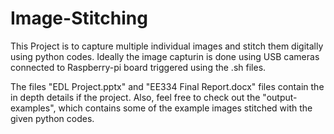 # Image-Stitching
This Project is to capture multiple individual images and stitch them digitally using python codes. Ideally the image capturin is done using USB cameras connected to Raspberry-pi board triggered using the .sh files.

The files "EDL Project.pptx" and "EE334 Final Report.docx" files contain the in depth details if the project. Also, feel free to check out the "output-examples", which contains some of the example images stitched with the given python codes.
